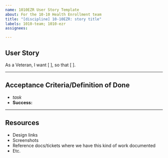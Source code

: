 ```yaml
---
name: 1010EZR User Story Template
about: For the 10-10 Health Enrollment team
title: "[discipline] 10-10EZR: story title"
labels: 1010-team; 1010-ezr
assignees:

---
```


## User Story
As a Veteran, I want [ ], so that [ ].


---
## Acceptance Criteria/Definition of Done
- _task_
- **Success:**


---
## Resources
- Design links
- Screenshots
- Reference docs/tickets where we have this kind of work documented
- Etc.

